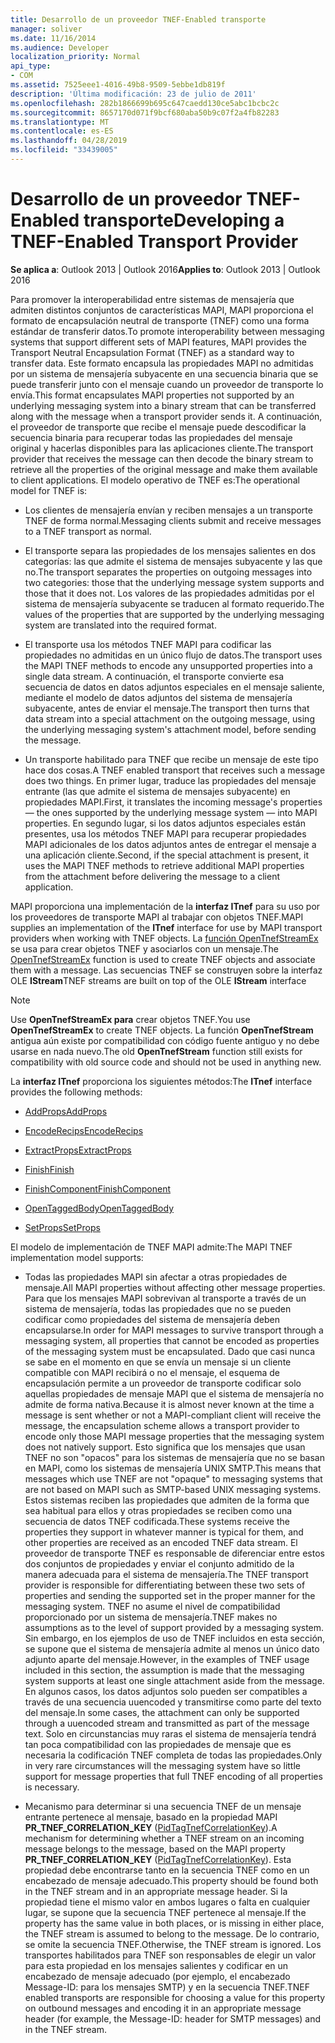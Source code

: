 ```yaml
---
title: Desarrollo de un proveedor TNEF-Enabled transporte
manager: soliver
ms.date: 11/16/2014
ms.audience: Developer
localization_priority: Normal
api_type:
- COM
ms.assetid: 7525eee1-4016-49b8-9509-5ebbe1db819f
description: 'Última modificación: 23 de julio de 2011'
ms.openlocfilehash: 282b1866699b695c647caedd130ce5abc1bcbc2c
ms.sourcegitcommit: 8657170d071f9bcf680aba50b9c07f2a4fb82283
ms.translationtype: MT
ms.contentlocale: es-ES
ms.lasthandoff: 04/28/2019
ms.locfileid: "33439005"
---
```

# <a name="developing-a-tnef-enabled-transport-provider"></a><span data-ttu-id="08dd3-103">Desarrollo de un proveedor TNEF-Enabled transporte</span><span class="sxs-lookup"><span data-stu-id="08dd3-103">Developing a TNEF-Enabled Transport Provider</span></span>

  
  
<span data-ttu-id="08dd3-104">**Se aplica a**: Outlook 2013 | Outlook 2016</span><span class="sxs-lookup"><span data-stu-id="08dd3-104">**Applies to**: Outlook 2013 | Outlook 2016</span></span> 
  
<span data-ttu-id="08dd3-105">Para promover la interoperabilidad entre sistemas de mensajería que admiten distintos conjuntos de características MAPI, MAPI proporciona el formato de encapsulación neutral de transporte (TNEF) como una forma estándar de transferir datos.</span><span class="sxs-lookup"><span data-stu-id="08dd3-105">To promote interoperability between messaging systems that support different sets of MAPI features, MAPI provides the Transport Neutral Encapsulation Format (TNEF) as a standard way to transfer data.</span></span> <span data-ttu-id="08dd3-106">Este formato encapsula las propiedades MAPI no admitidas por un sistema de mensajería subyacente en una secuencia binaria que se puede transferir junto con el mensaje cuando un proveedor de transporte lo envía.</span><span class="sxs-lookup"><span data-stu-id="08dd3-106">This format encapsulates MAPI properties not supported by an underlying messaging system into a binary stream that can be transferred along with the message when a transport provider sends it.</span></span> <span data-ttu-id="08dd3-107">A continuación, el proveedor de transporte que recibe el mensaje puede descodificar la secuencia binaria para recuperar todas las propiedades del mensaje original y hacerlas disponibles para las aplicaciones cliente.</span><span class="sxs-lookup"><span data-stu-id="08dd3-107">The transport provider that receives the message can then decode the binary stream to retrieve all the properties of the original message and make them available to client applications.</span></span> <span data-ttu-id="08dd3-108">El modelo operativo de TNEF es:</span><span class="sxs-lookup"><span data-stu-id="08dd3-108">The operational model for TNEF is:</span></span>
  
- <span data-ttu-id="08dd3-109">Los clientes de mensajería envían y reciben mensajes a un transporte TNEF de forma normal.</span><span class="sxs-lookup"><span data-stu-id="08dd3-109">Messaging clients submit and receive messages to a TNEF transport as normal.</span></span>
    
- <span data-ttu-id="08dd3-110">El transporte separa las propiedades de los mensajes salientes en dos categorías: las que admite el sistema de mensajes subyacente y las que no.</span><span class="sxs-lookup"><span data-stu-id="08dd3-110">The transport separates the properties on outgoing messages into two categories: those that the underlying message system supports and those that it does not.</span></span> <span data-ttu-id="08dd3-111">Los valores de las propiedades admitidas por el sistema de mensajería subyacente se traducen al formato requerido.</span><span class="sxs-lookup"><span data-stu-id="08dd3-111">The values of the properties that are supported by the underlying messaging system are translated into the required format.</span></span>
    
- <span data-ttu-id="08dd3-112">El transporte usa los métodos TNEF MAPI para codificar las propiedades no admitidas en un único flujo de datos.</span><span class="sxs-lookup"><span data-stu-id="08dd3-112">The transport uses the MAPI TNEF methods to encode any unsupported properties into a single data stream.</span></span> <span data-ttu-id="08dd3-113">A continuación, el transporte convierte esa secuencia de datos en datos adjuntos especiales en el mensaje saliente, mediante el modelo de datos adjuntos del sistema de mensajería subyacente, antes de enviar el mensaje.</span><span class="sxs-lookup"><span data-stu-id="08dd3-113">The transport then turns that data stream into a special attachment on the outgoing message, using the underlying messaging system's attachment model, before sending the message.</span></span>
    
- <span data-ttu-id="08dd3-114">Un transporte habilitado para TNEF que recibe un mensaje de este tipo hace dos cosas.</span><span class="sxs-lookup"><span data-stu-id="08dd3-114">A TNEF enabled transport that receives such a message does two things.</span></span> <span data-ttu-id="08dd3-115">En primer lugar, traduce las propiedades del mensaje entrante (las que admite el sistema de mensajes subyacente) en propiedades MAPI.</span><span class="sxs-lookup"><span data-stu-id="08dd3-115">First, it translates the incoming message's properties — the ones supported by the underlying message system — into MAPI properties.</span></span> <span data-ttu-id="08dd3-116">En segundo lugar, si los datos adjuntos especiales están presentes, usa los métodos TNEF MAPI para recuperar propiedades MAPI adicionales de los datos adjuntos antes de entregar el mensaje a una aplicación cliente.</span><span class="sxs-lookup"><span data-stu-id="08dd3-116">Second, if the special attachment is present, it uses the MAPI TNEF methods to retrieve additional MAPI properties from the attachment before delivering the message to a client application.</span></span>
    
<span data-ttu-id="08dd3-117">MAPI proporciona una implementación de la **interfaz ITnef** para su uso por los proveedores de transporte MAPI al trabajar con objetos TNEF.</span><span class="sxs-lookup"><span data-stu-id="08dd3-117">MAPI supplies an implementation of the **ITnef** interface for use by MAPI transport providers when working with TNEF objects.</span></span> <span data-ttu-id="08dd3-118">La [función OpenTnefStreamEx](opentnefstreamex.md) se usa para crear objetos TNEF y asociarlos con un mensaje.</span><span class="sxs-lookup"><span data-stu-id="08dd3-118">The [OpenTnefStreamEx](opentnefstreamex.md) function is used to create TNEF objects and associate them with a message.</span></span> <span data-ttu-id="08dd3-119">Las secuencias TNEF se construyen sobre la interfaz OLE **IStream**</span><span class="sxs-lookup"><span data-stu-id="08dd3-119">TNEF streams are built on top of the OLE **IStream** interface</span></span> 
  
> [!NOTE]
> <span data-ttu-id="08dd3-120">Use **OpenTnefStreamEx para** crear objetos TNEF.</span><span class="sxs-lookup"><span data-stu-id="08dd3-120">You use **OpenTnefStreamEx** to create TNEF objects.</span></span> <span data-ttu-id="08dd3-121">La función **OpenTnefStream** antigua aún existe por compatibilidad con código fuente antiguo y no debe usarse en nada nuevo.</span><span class="sxs-lookup"><span data-stu-id="08dd3-121">The old **OpenTnefStream** function still exists for compatibility with old source code and should not be used in anything new.</span></span> 
  
<span data-ttu-id="08dd3-122">La **interfaz ITnef** proporciona los siguientes métodos:</span><span class="sxs-lookup"><span data-stu-id="08dd3-122">The **ITnef** interface provides the following methods:</span></span> 
  
- [<span data-ttu-id="08dd3-123">AddProps</span><span class="sxs-lookup"><span data-stu-id="08dd3-123">AddProps</span></span>](itnef-addprops.md)
    
- [<span data-ttu-id="08dd3-124">EncodeRecips</span><span class="sxs-lookup"><span data-stu-id="08dd3-124">EncodeRecips</span></span>](itnef-encoderecips.md)
    
- [<span data-ttu-id="08dd3-125">ExtractProps</span><span class="sxs-lookup"><span data-stu-id="08dd3-125">ExtractProps</span></span>](itnef-extractprops.md)
    
- [<span data-ttu-id="08dd3-126">Finish</span><span class="sxs-lookup"><span data-stu-id="08dd3-126">Finish</span></span>](itnef-finish.md)
    
- [<span data-ttu-id="08dd3-127">FinishComponent</span><span class="sxs-lookup"><span data-stu-id="08dd3-127">FinishComponent</span></span>](itnef-finishcomponent.md)
    
- [<span data-ttu-id="08dd3-128">OpenTaggedBody</span><span class="sxs-lookup"><span data-stu-id="08dd3-128">OpenTaggedBody</span></span>](itnef-opentaggedbody.md)
    
- [<span data-ttu-id="08dd3-129">SetProps</span><span class="sxs-lookup"><span data-stu-id="08dd3-129">SetProps</span></span>](itnef-setprops.md)
    
<span data-ttu-id="08dd3-130">El modelo de implementación de TNEF MAPI admite:</span><span class="sxs-lookup"><span data-stu-id="08dd3-130">The MAPI TNEF implementation model supports:</span></span>
  
- <span data-ttu-id="08dd3-131">Todas las propiedades MAPI sin afectar a otras propiedades de mensaje.</span><span class="sxs-lookup"><span data-stu-id="08dd3-131">All MAPI properties without affecting other message properties.</span></span> <span data-ttu-id="08dd3-132">Para que los mensajes MAPI sobrevivan al transporte a través de un sistema de mensajería, todas las propiedades que no se pueden codificar como propiedades del sistema de mensajería deben encapsularse.</span><span class="sxs-lookup"><span data-stu-id="08dd3-132">In order for MAPI messages to survive transport through a messaging system, all properties that cannot be encoded as properties of the messaging system must be encapsulated.</span></span> <span data-ttu-id="08dd3-133">Dado que casi nunca se sabe en el momento en que se envía un mensaje si un cliente compatible con MAPI recibirá o no el mensaje, el esquema de encapsulación permite a un proveedor de transporte codificar solo aquellas propiedades de mensaje MAPI que el sistema de mensajería no admite de forma nativa.</span><span class="sxs-lookup"><span data-stu-id="08dd3-133">Because it is almost never known at the time a message is sent whether or not a MAPI-compliant client will receive the message, the encapsulation scheme allows a transport provider to encode only those MAPI message properties that the messaging system does not natively support.</span></span> <span data-ttu-id="08dd3-134">Esto significa que los mensajes que usan TNEF no son "opacos" para los sistemas de mensajería que no se basan en MAPI, como los sistemas de mensajería UNIX SMTP.</span><span class="sxs-lookup"><span data-stu-id="08dd3-134">This means that messages which use TNEF are not "opaque" to messaging systems that are not based on MAPI such as SMTP-based UNIX messaging systems.</span></span> <span data-ttu-id="08dd3-135">Estos sistemas reciben las propiedades que admiten de la forma que sea habitual para ellos y otras propiedades se reciben como una secuencia de datos TNEF codificada.</span><span class="sxs-lookup"><span data-stu-id="08dd3-135">These systems receive the properties they support in whatever manner is typical for them, and other properties are received as an encoded TNEF data stream.</span></span> <span data-ttu-id="08dd3-136">El proveedor de transporte TNEF es responsable de diferenciar entre estos dos conjuntos de propiedades y enviar el conjunto admitido de la manera adecuada para el sistema de mensajería.</span><span class="sxs-lookup"><span data-stu-id="08dd3-136">The TNEF transport provider is responsible for differentiating between these two sets of properties and sending the supported set in the proper manner for the messaging system.</span></span> <span data-ttu-id="08dd3-137">TNEF no asume el nivel de compatibilidad proporcionado por un sistema de mensajería.</span><span class="sxs-lookup"><span data-stu-id="08dd3-137">TNEF makes no assumptions as to the level of support provided by a messaging system.</span></span> <span data-ttu-id="08dd3-138">Sin embargo, en los ejemplos de uso de TNEF incluidos en esta sección, se supone que el sistema de mensajería admite al menos un único dato adjunto aparte del mensaje.</span><span class="sxs-lookup"><span data-stu-id="08dd3-138">However, in the examples of TNEF usage included in this section, the assumption is made that the messaging system supports at least one single attachment aside from the message.</span></span> <span data-ttu-id="08dd3-139">En algunos casos, los datos adjuntos solo pueden ser compatibles a través de una secuencia uuencoded y transmitirse como parte del texto del mensaje.</span><span class="sxs-lookup"><span data-stu-id="08dd3-139">In some cases, the attachment can only be supported through a uuencoded stream and transmitted as part of the message text.</span></span> <span data-ttu-id="08dd3-140">Solo en circunstancias muy raras el sistema de mensajería tendrá tan poca compatibilidad con las propiedades de mensaje que es necesaria la codificación TNEF completa de todas las propiedades.</span><span class="sxs-lookup"><span data-stu-id="08dd3-140">Only in very rare circumstances will the messaging system have so little support for message properties that full TNEF encoding of all properties is necessary.</span></span>
    
- <span data-ttu-id="08dd3-141">Mecanismo para determinar si una secuencia TNEF de un mensaje entrante pertenece al mensaje, basado en la propiedad MAPI **PR_TNEF_CORRELATION_KEY** ([PidTagTnefCorrelationKey](pidtagtnefcorrelationkey-canonical-property.md)).</span><span class="sxs-lookup"><span data-stu-id="08dd3-141">A mechanism for determining whether a TNEF stream on an incoming message belongs to the message, based on the MAPI property **PR_TNEF_CORRELATION_KEY** ([PidTagTnefCorrelationKey](pidtagtnefcorrelationkey-canonical-property.md)).</span></span> <span data-ttu-id="08dd3-142">Esta propiedad debe encontrarse tanto en la secuencia TNEF como en un encabezado de mensaje adecuado.</span><span class="sxs-lookup"><span data-stu-id="08dd3-142">This property should be found both in the TNEF stream and in an appropriate message header.</span></span> <span data-ttu-id="08dd3-143">Si la propiedad tiene el mismo valor en ambos lugares o falta en cualquier lugar, se supone que la secuencia TNEF pertenece al mensaje.</span><span class="sxs-lookup"><span data-stu-id="08dd3-143">If the property has the same value in both places, or is missing in either place, the TNEF stream is assumed to belong to the message.</span></span> <span data-ttu-id="08dd3-144">De lo contrario, se omite la secuencia TNEF.</span><span class="sxs-lookup"><span data-stu-id="08dd3-144">Otherwise, the TNEF stream is ignored.</span></span> <span data-ttu-id="08dd3-145">Los transportes habilitados para TNEF son responsables de elegir un valor para esta propiedad en los mensajes salientes y codificar en un encabezado de mensaje adecuado (por ejemplo, el encabezado Message-ID: para los mensajes SMTP) y en la secuencia TNEF.</span><span class="sxs-lookup"><span data-stu-id="08dd3-145">TNEF enabled transports are responsible for choosing a value for this property on outbound messages and encoding it in an appropriate message header (for example, the Message-ID: header for SMTP messages) and in the TNEF stream.</span></span>
    

